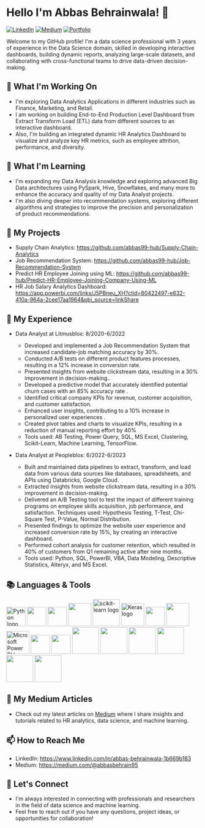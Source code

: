 # Hello I'm Abbas Behrainwala! 👋
[![LinkedIn](https://img.shields.io/badge/-LinkedIn-blue?style=flat&logo=Linkedin&logoColor=white)](https://www.linkedin.com/in/abbas-behrainwala-1b669b183)
[![Medium](https://img.shields.io/badge/-Medium-black?style=flat&logo=medium&logoColor=white)](https://medium.com/@abbasbehrain95)
[![Portfolio](https://img.shields.io/badge/-Portfolio-orange?style=flat)](https://www.datascienceportfol.io/portfolio99)

Welcome to my GitHub profile! I'm a data science professional with 3 years of experience in the Data Science domain, skilled in developing interactive dashboards, building dynamic reports, analyzing large-scale datasets, and collaborating with cross-functional teams to drive data-driven decision-making.

## 🔭 What I'm Working On

- I'm exploring Data Analytics Applications in different industries such as Finance, Marketing, and Retail.
- I am working on building End-to-End Production Level Dashboard from Extract Transform Load (ETL) data from different sources to 
 an interactive dashboard.
- Also, I'm building an integrated dynamic HR Analytics Dashboard to visualize and analyze key HR metrics, such as employee attrition, performance, and diversity.

## 🌱 What I'm Learning

- I'm expanding my Data Analysis knowledge and exploring advanced Big Data architectures using PySpark, Hive, Snowflakes, and many more to enhance the accuracy and quality of my Data Analyst projects.
- I'm also diving deeper into recommendation systems, exploring different algorithms and strategies to improve the precision and personalization of product recommendations.

## 🚀 My Projects
- Supply Chain Analytics: https://github.com/abbas99-hub/Supply-Chain-Analytics 
- Job Recommendation System: https://github.com/abbas99-hub/Job-Recommendation-System
- Predict HR Employee Joining using ML: https://github.com/abbas99-hub/Predict-HR-Employee-Joining-Company-Using-ML
- HR Job Salary Analytics Dashboard: https://app.powerbi.com/links/J5PBneu_XH?ctid=80422497-e632-410a-964a-2cee17aa1964&pbi_source=linkShare 

## 💼 My Experience

- Data Analyst at Litmusblox: 8/2020-6/2022
  - Developed and implemented a Job Recommendation System that increased candidate-job matching accuracy by 30%.
  - Conducted A/B tests on different product features processes, resulting in a 12% increase in conversion rate.
  - Presented insights from website clickstream data, resulting in a 30% improvement in decision-making..
  - Developed a predictive model that accurately identified potential churn cases with an 85% accuracy rate .
  - Identified critical company KPIs for revenue, customer acquisition, and customer satisfaction.
  - Enhanced user insights, contributing to a 10% increase in personalized user experiences .
  - Created pivot tables and charts to visualize KPIs, resulting in a reduction of manual reporting effort by 40%
  - Tools used: AB Testing, Power Query, SQL, MS Excel, Clustering, Scikit-Learn, Machine Learning, TensorFlow.

- Data Analyst at Peopleblox: 6/2022-6/2023
  - Built and maintained data pipelines to extract, transform, and load data from various data sources like databases, spreadsheets, and 
    APIs using Databricks, Google Cloud.
  - Extracted insights from website clickstream data, resulting in a 30% improvement in decision-making.
  - Delivered an A/B Testing tool to test the impact of different training programs on employee skills acquisition, job performance, and satisfaction. Techniques used: Hypothesis Testing, T-Test, Chi-Square Test, P-Value, Normal Distribution.
  - Presented findings to optimize the website user experience and increased conversion rate by 15%, by creating an interactive dashboard.
  - Performed cohort analysis for customer retention, which resulted in 40% of customers from Q1 remaining active after nine months.
  - Tools used: Python, SQL, PowerBI, VBA, Data Modeling, Descriptive Statistics, Alteryx, and MS Excel.

## 📚 Languages & Tools
<!DOCTYPE html>
<html>
<body>
    <p>
      <img src="https://cdn.jsdelivr.net/gh/devicons/devicon/icons/python/python-original-wordmark.svg" alt="Python logo" height="50" width="50" />
      <img src="https://cdn.jsdelivr.net/gh/devicons/devicon/icons/postgresql/postgresql-original-wordmark.svg" height="50" width="50"/>
      <img src="https://cdn.jsdelivr.net/gh/devicons/devicon/icons/git/git-original-wordmark.svg" height="50" width="50" />
      <img src="https://cdn.jsdelivr.net/gh/devicons/devicon/icons/tensorflow/tensorflow-original-wordmark.svg" height="60" width="60"/>
      <img src="https://upload.wikimedia.org/wikipedia/commons/0/05/Scikit_learn_logo_small.svg" alt="scikit-learn logo" width=70 height=70 />
      <img src="https://upload.wikimedia.org/wikipedia/commons/c/c9/Keras_Logo.jpg" alt="Keras logo" height=60 width=60/>
      <img src="https://cdn.jsdelivr.net/gh/devicons/devicon/icons/pytorch/pytorch-original-wordmark.svg" height=50 width=50 />
      <img src="https://cdn.jsdelivr.net/gh/devicons/devicon/icons/azure/azure-original-wordmark.svg" height=60 width=60 />
      <img src="https://powerbi.microsoft.com/pictures/shared/social/social-default-image.png" alt="Microsoft Power BI logo" width=60          height=60 />
      <img src="https://cdn.jsdelivr.net/gh/devicons/devicon/icons/jupyter/jupyter-original-wordmark.svg" height=50 width=50 />
      <img src="https://cdn.jsdelivr.net/gh/devicons/devicon/icons/flask/flask-original-wordmark.svg" height=50 width=50 />
      <img src="https://github.com/abbas99-hub/abbas99-hub/assets/60792939/5c687814-b515-4014-84b7-08c0f81ed4d3.svg" height="70" 
      width="70"/>
      <img src="https://github.com/abbas99-hub/abbas99-hub/assets/60792939/491697d5-0900-499c-b65c-3bd0ab11fa41" height="70" 
      width="70"/>
      <img src="https://github.com/abbas99-hub/abbas99-hub/assets/60792939/24681a1c-b4e0-4085-87df-3b19132bf379" height="70" 
      width="70"/>
      <img src="https://github.com/abbas99-hub/abbas99-hub/assets/60792939/01270cef-eb30-464b-a9d9-af04677af809" height="70" 
      width="70"/>
      <img src="https://github.com/abbas99-hub/abbas99-hub/assets/60792939/596a5064-a67a-4e26-978b-9cf1c310272e" height="70" 
      width="70"/>
      <img src="https://github.com/abbas99-hub/abbas99-hub/assets/60792939/3246b9a3-7f2f-401e-9bfe-74690b146064" height="70" 
      width="70"/>
      
           
          
  </p>
</body>
</html>


## 📝 My Medium Articles

- Check out my latest articles on [Medium](https://medium.com/@abbasbehrain95) where I share insights and tutorials related to HR analytics, data science, and machine learning.

## 📫 How to Reach Me

- LinkedIn: https://www.linkedin.com/in/abbas-behrainwala-1b669b183
- Medium: https://medium.com/@abbasbehrain95

## 🤝 Let's Connect

- I'm always interested in connecting with professionals and researchers in the field of data science and machine learning.
- Feel free to reach out if you have any questions, project ideas, or opportunities for collaboration!
